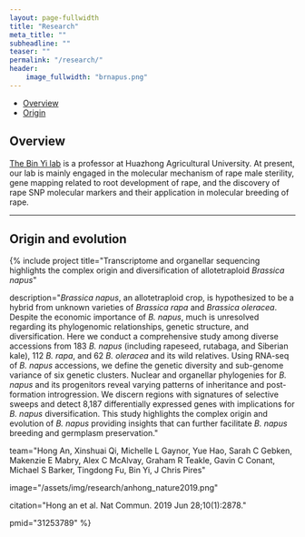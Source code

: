 ```yaml
---
layout: page-fullwidth
title: "Research"
meta_title: ""
subheadline: ""
teaser: ""
permalink: "/research/"
header:
    image_fullwidth: "brnapus.png"
---
```


<div data-magellan-expedition="fixed">
  <ul class="sub-nav">
    <li data-magellan-arrival="Overview"><a href="#Overview">Overview</a></li>
    <li data-magellan-arrival="Origin_and evolution"><a href="#Origin_and_evolution">Origin</a></li>
  </ul>
</div>

<h2 data-magellan-destination="Overview">Overview</h2>
<a name="Overview"></a>

[The Bin Yi lab](http://cpst.hzau.edu.cn/info/1024/1798.htm) is a professor at Huazhong Agricultural University. At present, our lab is mainly engaged in the molecular mechanism of rape male sterility, gene mapping related to root development of rape, and the discovery of rape SNP molecular markers and their application in molecular breeding of rape.


<hr>

<h2 data-magellan-destination="Origin_and_evolution">Origin and evolution</h2>
<a name="Origin_and_evolution"></a>

{% include project
  title="Transcriptome and organellar sequencing highlights the complex origin and diversification of allotetraploid _Brassica napus_"

  description="_Brassica napus_, an allotetraploid crop, is hypothesized to be a hybrid from unknown varieties of _Brassica rapa_ and _Brassica oleracea_. Despite the economic importance of _B. napus_, much is unresolved regarding its phylogenomic relationships, genetic structure, and diversification. Here we conduct a comprehensive study among diverse accessions from 183 _B. napus_ (including rapeseed, rutabaga, and Siberian kale), 112 _B. rapa_, and 62 _B. oleracea_ and its wild relatives. Using RNA-seq of _B. napus_ accessions, we define the genetic diversity and sub-genome variance of six genetic clusters. Nuclear and organellar phylogenies for _B. napus_ and its progenitors reveal varying patterns of inheritance and post-formation introgression. We discern regions with signatures of selective sweeps and detect 8,187 differentially expressed genes with implications for _B. napus_ diversification. This study highlights the complex origin and evolution of _B. napus_ providing insights that can further facilitate _B. napus_ breeding and germplasm preservation."

  team="Hong An, Xinshuai Qi, Michelle L Gaynor, Yue Hao, Sarah C Gebken, Makenzie E Mabry, Alex C McAlvay, Graham R Teakle, Gavin C Conant, Michael S Barker, Tingdong Fu, Bin Yi, J Chris Pires"

  image="/assets/img/research/anhong_nature2019.png"

  citation="Hong an et al. Nat Commun. 2019 Jun 28;10(1):2878."

  pmid="31253789"
%}
